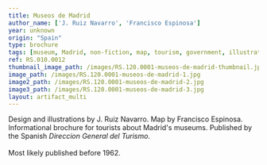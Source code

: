 ```yaml
---
title: Museos de Madrid
author_name: ['J. Ruiz Navarro', 'Francisco Espinosa']
year: unknown
origin: "Spain"
type: brochure
tags: [museum, Madrid, non-fiction, map, tourism, government, illustration, red, yellow]
ref: RS.010.0012
thumbnail_image_path: /images/RS.120.0001-museos-de-madrid-thumbnail.jpg
image_path: /images/RS.120.0001-museos-de-madrid-1.jpg
image2_path: /images/RS.120.0001-museos-de-madrid-2.jpg
image3_path: /images/RS.120.0001-museos-de-madrid-3.jpg
layout: artifact_multi
---
```


Design and illustrations by J. Ruiz Navarro. Map by Francisco Espinosa. Informational brochure for tourists about Madrid's museums. Published by the Spanish _Direccion General del Turismo_. <br><br> Most likely published before 1962.